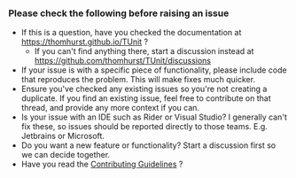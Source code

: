### Please check the following before raising an issue

- If this is a question, have you checked the documentation at https://thomhurst.github.io/TUnit ? 
  - If you can't find anything there, start a discussion instead at https://github.com/thomhurst/TUnit/discussions
- If your issue is with a specific piece of functionality, please include code that reproduces the problem. This will make fixes much quicker.
- Ensure you've checked any existing issues so you're not creating a duplicate. If you find an existing issue, feel free to contribute on that thread, and provide any more context if you can.
- Is your issue with an IDE such as Rider or Visual Studio? I generally can't fix these, so issues should be reported directly to those teams. E.g. Jetbrains or Microsoft.
- Do you want a new feature or functionality? Start a discussion first so we can decide together.
- Have you read the [Contributing Guidelines](../tree/main/.github/CONTRIBUTING.md) ?
